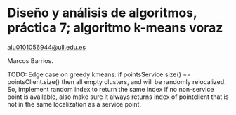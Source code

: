 # Diseño y análisis de algoritmos, práctica 7; algoritmo k-means voraz

alu0101056944@ull.edu.es

Marcos Barrios.

TODO: Edge case on greedy kmeans: if pointsService.size() == pointsClient.size() then all empty clusters, and will be randomly relocalized. So, implement random index to return the same index if no non-service point is available, also make sure it always returns index of pointclient that is not in the same localization as a service point.
